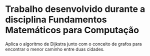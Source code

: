 # Trabalho desenvolvido durante a disciplina Fundamentos Matemáticos para Computação
Aplica o algoritmo de Dijkstra junto com o conceito de grafos para encontrar o menor caminho entre duas cidades.